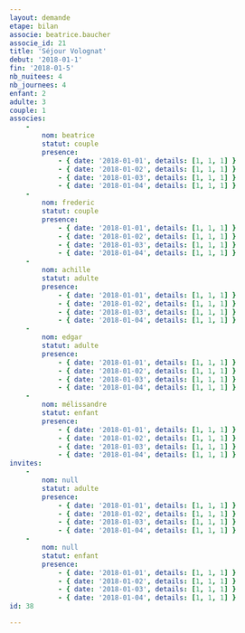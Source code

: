 ```yaml
---
layout: demande
etape: bilan
associe: beatrice.baucher
associe_id: 21
title: 'Séjour Volognat'
debut: '2018-01-1'
fin: '2018-01-5'
nb_nuitees: 4
nb_journees: 4
enfant: 2
adulte: 3
couple: 1
associes:
    -
        nom: beatrice
        statut: couple
        presence:
            - { date: '2018-01-01', details: [1, 1, 1] }
            - { date: '2018-01-02', details: [1, 1, 1] }
            - { date: '2018-01-03', details: [1, 1, 1] }
            - { date: '2018-01-04', details: [1, 1, 1] }
    -
        nom: frederic
        statut: couple
        presence:
            - { date: '2018-01-01', details: [1, 1, 1] }
            - { date: '2018-01-02', details: [1, 1, 1] }
            - { date: '2018-01-03', details: [1, 1, 1] }
            - { date: '2018-01-04', details: [1, 1, 1] }
    -
        nom: achille
        statut: adulte
        presence:
            - { date: '2018-01-01', details: [1, 1, 1] }
            - { date: '2018-01-02', details: [1, 1, 1] }
            - { date: '2018-01-03', details: [1, 1, 1] }
            - { date: '2018-01-04', details: [1, 1, 1] }
    -
        nom: edgar
        statut: adulte
        presence:
            - { date: '2018-01-01', details: [1, 1, 1] }
            - { date: '2018-01-02', details: [1, 1, 1] }
            - { date: '2018-01-03', details: [1, 1, 1] }
            - { date: '2018-01-04', details: [1, 1, 1] }
    -
        nom: mélissandre
        statut: enfant
        presence:
            - { date: '2018-01-01', details: [1, 1, 1] }
            - { date: '2018-01-02', details: [1, 1, 1] }
            - { date: '2018-01-03', details: [1, 1, 1] }
            - { date: '2018-01-04', details: [1, 1, 1] }
invites:
    -
        nom: null
        statut: adulte
        presence:
            - { date: '2018-01-01', details: [1, 1, 1] }
            - { date: '2018-01-02', details: [1, 1, 1] }
            - { date: '2018-01-03', details: [1, 1, 1] }
            - { date: '2018-01-04', details: [1, 1, 1] }
    -
        nom: null
        statut: enfant
        presence:
            - { date: '2018-01-01', details: [1, 1, 1] }
            - { date: '2018-01-02', details: [1, 1, 1] }
            - { date: '2018-01-03', details: [1, 1, 1] }
            - { date: '2018-01-04', details: [1, 1, 1] }
id: 38

---
```

